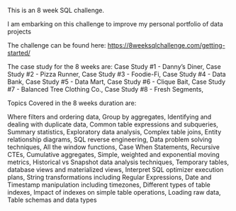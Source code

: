 This is an 8 week SQL challenge.

I am embarking on this challenge to improve my personal portfolio of data projects

The challenge can be found here: https://8weeksqlchallenge.com/getting-started/

The case study for the 8 weeks are:
Case Study #1 - Danny’s Diner,
Case Study #2 - Pizza Runner,
Case Study #3 - Foodie-Fi,
Case Study #4 - Data Bank,
Case Study #5 - Data Mart,
Case Study #6 - Clique Bait,
Case Study #7 - Balanced Tree Clothing Co.,
Case Study #8 - Fresh Segments,


Topics Covered in the 8 weeks duration are:

Where filters and ordering data,
Group by aggregates,
Identifying and dealing with duplicate data,
Common table expressions and subqueries,
Summary statistics,
Exploratory data analysis,
Complex table joins,
Entity relationship diagrams,
SQL reverse engineering,
Data problem solving techniques,
All the window functions,
Case When Statements,
Recursive CTEs,
Cumulative aggregates,
Simple, weighted and exponential moving metrics,
Historical vs Snapshot data analysis techniques,
Temporary tables, database views and materialized views,
Interpret SQL optimizer execution plans,
String transformations including Regular Expressions,
Date and Timestamp manipulation including timezones,
Different types of table indexes,
Impact of indexes on simple table operations,
Loading raw data,
Table schemas and data types

